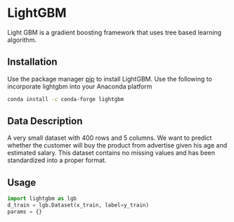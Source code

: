 # LightGBM
Light GBM is a gradient boosting framework that uses tree based learning algorithm.

## Installation

Use the package manager [pip](https://lightgbm.readthedocs.io/en/latest/Installation-Guide.html) to install LightGBM. Use the following to incorporate lightgbm into your Anaconda platform

```bash
conda install -c conda-forge lightgbm
```
## Data Description
A very small dataset with 400 rows and 5 columns. We want to predict whether the customer will buy the product from advertise given his age and estimated salary. This dataset contains no missing values and has been standardized into a proper format. 



## Usage
```python
import lightgbm as lgb
d_train = lgb.Dataset(x_train, label=y_train)
params = {}
```

